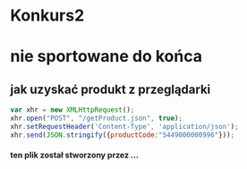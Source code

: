 # Konkurs2
# nie sportowane do końca
## **jak uzyskać produkt z przeglądarki**
<!-- - javascript -->
<!--function getAllFuncs(toCheck) {
    const props = [];
    let obj = toCheck;
    do {
        props.push(...Object.getOwnPropertyNames(obj));
    } while (obj = Object.getPrototypeOf(obj));

    return props.sort().filter((e, i, arr) => {
        if (e != arr[i + 1] && typeof toCheck[e] == 'function') return true;
    });
}
console.log(getAllFuncs(codeReader)) -->
```javascript
var xhr = new XMLHttpRequest();
xhr.open("POST", "/getProduct.json", true);
xhr.setRequestHeader('Content-Type', 'application/json');
xhr.send(JSON.stringify({productCode:"5449000000996"}));
```
#### ten plik został stworzony przez ...
